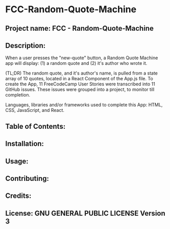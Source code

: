 # FCC-Random-Quote-Machine

## Project name: FCC - Random-Quote-Machine

## Description:
  When a user presses the "new-quote" button, a Random Quote Machine app will display: (1) a random quote and (2) it's author who wrote it.
  
  (TL;DR)
  The random quote, and it's author's name, is pulled from a state array of 10 quotes, located in a React Component of the App.js file. To create the App, 11 FreeCodeCamp User Stories were transcribed into 11 GitHub issues. These issues were grouped into a project, to monitor till completion.

  Languages, libraries and/or frameworks used to complete this App: HTML, CSS, JavaScript, and React.
 
 ## Table of Contents:

 ## Installation:

 ## Usage:

 ## Contributing:

 ## Credits:

 ## License: GNU GENERAL PUBLIC LICENSE Version 3
 